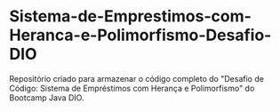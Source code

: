# Sistema-de-Emprestimos-com-Heranca-e-Polimorfismo-Desafio-DIO
Repositório criado para armazenar o código completo do "Desafio de Código: Sistema de Empréstimos com Herança e Polimorfismo" do Bootcamp Java DIO.
